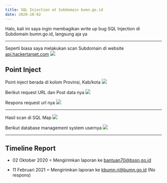 ```yaml
---
title: SQL Injection at Subdomain bumn.go.id
date: 2020-10-02
---
```


Halo, kali ini saya ingin membagikan write up bug SQL Injection di Subdomain bumn.go.id, langsung aja ya

___

Seperti biasa saya melakukan scan Subdomain di website [api.hackertarget.com](https://api.hackertarget.com)
![](https://buayalaut.co/files/bumn/photo_2021-02-25_16-58-28.jpg)

## Point Inject

Point inject berada di kolom Provinsi, Kab/kota
![](https://buayalaut.co/files/bumn/bumn1.png)

Berikut request URL dan Post data nya
![](https://buayalaut.co/files/bumn/bumn2.png)

Respons request url nya
![](https://buayalaut.co/files/bumn/bumn3.png)

___

Hasil scan di SQL Map
![](https://buayalaut.co/files/bumn/bumn4.png)

Berikut database management system usernya
![](https://buayalaut.co/files/bumn/bumn5.png)

___

## Timeline Report

- 02 Oktober 2020 = Mengirimkan laporan ke bantuan70@bssn.go.id

- 11 Februari 2021 = Mengirimkan laporan ke kbumn.ri@bumn.go.id (No respons)
